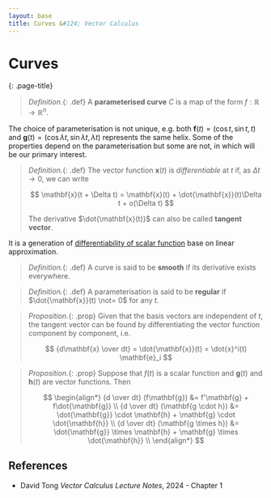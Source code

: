 ```yaml
---
layout: base
title: Curves &#124; Vector Calculus
---
```


# Curves
{: .page-title}

> *Definition.*{: .def}
> A **parameterised curve** $C$ is a map of the form $f: \mathbb{R} \to \mathbb{R}^n$.

The choice of parameterisation is not unique, e.g. both $\mathbf{f}(t) = (\cos t, \sin t, t)$ and $\mathbf{g}(t) = (\cos \lambda t, \sin \lambda t, \lambda t)$
represents the same helix. Some of the properties depend on the parameterisation but some are not, in which will be our primary interest.

> *Definition.*{: .def}
> The vector function $\mathbf{x}(t)$ is _differentiable_ at $t$ if, as $\Delta t \to 0$, we can write
>
> $$
  \mathbf{x}(t + \Delta t) = \mathbf{x}(t) + \dot{\mathbf{x}}(t)\Delta t + o(\Delta t)
  $$
>
> The derivative $\dot{\mathbf{x}(t)}$ can also be called **tangent vector**.

It is a generation of [differentiability of scalar function](../analysis/differentiability.md#differentiability-linear-approximation) base on linear approximation.

> *Definition.*{: .def}
> A curve is said to be **smooth** if its derivative exists everywhere.

> *Definition.*{: .def}
> A parameterisation is said to be **regular** if $\dot{\mathbf{x}}(t) \not= 0$ for any $t$.

> *Proposition.*{: .prop}
> Given that the basis vectors are independent of $t$, the tangent vector can be found by differentiating the vector function component by component, i.e.
>
> $$
  {d\mathbf{x} \over dt} = \dot{\mathbf{x}}(t) = \dot{x}^i(t) \mathbf{e}_i
  $$

> *Proposition.*{: .prop}
> Suppose that $f(t)$ is a scalar function and $\mathbf{g}(t)$ and $\mathbf{h}(t)$ are vector functions.
> Then
>
> $$
  \begin{align*}
  {d \over dt} (f\mathbf{g}) &= f'\mathbf{g} + f\dot{\mathbf{g}} \\
  {d \over dt} (\mathbf{g \cdot h}) &= \dot{\mathbf{g}} \cdot \mathbf{h} + \mathbf{g} \cdot \dot{\mathbf{h}} \\
  {d \over dt} (\mathbf{g \times h}) &= \dot{\mathbf{g}} \times \mathbf{h} + \mathbf{g} \times \dot{\mathbf{h}} \\
  \end{align*}
  $$

## References

* David Tong _Vector Calculus Lecture Notes_, 2024 - Chapter 1
